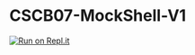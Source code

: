 # CSCB07-MockShell-V1
[![Run on Repl.it](https://repl.it/badge/github/ShawnGeorge03/CSCB07-MockShell)](https://repl.it/github/ShawnGeorge03/CSCB07-MockShell)